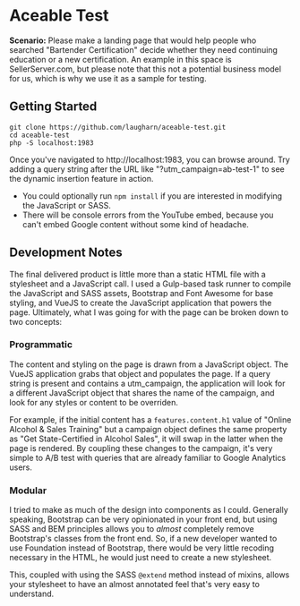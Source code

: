 # Aceable Test

**Scenario:** Please make a landing page that would help people who searched "Bartender Certification" decide whether they need continuing education or a new certification. An example in this space is SellerServer.com, but please note that this not a potential business model for us, which is why we use it as a sample for testing.

## Getting Started

```
git clone https://github.com/laugharn/aceable-test.git
cd aceable-test
php -S localhost:1983
```

Once you've navigated to http://localhost:1983, you can browse around. Try adding a query string after the URL like "?utm_campaign=ab-test-1" to see the dynamic insertion feature in action.

* You could optionally run `npm install` if you are interested in modifying the JavaScript or SASS.
* There will be console errors from the YouTube embed, because you can't embed Google content without some kind of headache.

## Development Notes

The final delivered product is little more than a static HTML file with a stylesheet and a JavaScript call. I used a Gulp-based task runner to compile the JavaScript and SASS assets, Bootstrap and Font Awesome for base styling, and VueJS to create the JavaScript application that powers the page. Ultimately, what I was going for with the page can be broken down to two concepts:

### Programmatic

The content and styling on the page is drawn from a JavaScript object. The VueJS application grabs that object and populates the page. If a query string is present and contains a utm_campaign, the application will look for a different JavaScript object that shares the name of the campaign, and look for any styles or content to be overriden.

For example, if the initial content has a `features.content.h1` value of "Online Alcohol & Sales Training" but a campaign object defines the same property as "Get State-Certified in Alcohol Sales", it will swap in the latter when the page is rendered. By coupling these changes to the campaign, it's very simple to A/B test with queries that are already familiar to Google Analytics users.

### Modular

I tried to make as much of the design into components as I could. Generally speaking, Bootstrap can be very opinionated in your front end, but using SASS and BEM principles allows you to *almost* completely remove Bootstrap's classes from the front end. So, if a new developer wanted to use Foundation instead of Bootstrap, there would be very little recoding necessary in the HTML, he would just need to create a new stylesheet.

This, coupled with using the SASS `@extend` method instead of mixins, allows your stylesheet to have an almost annotated feel that's very easy to understand.
